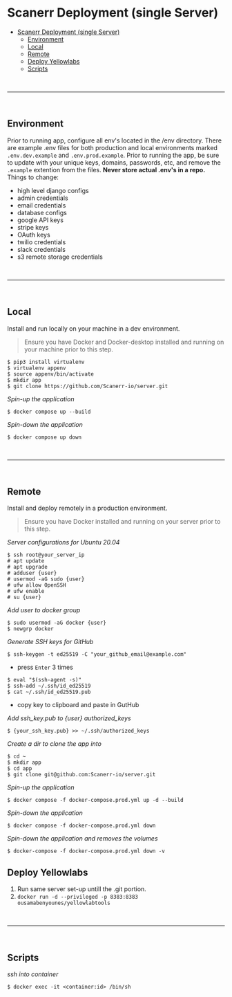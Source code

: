 # Scanerr Deployment (single Server)
- [Scanerr Deployment (single Server)](#scanerr-deployment-single-server)
  - [Environment](#environment)
  - [Local](#local)
  - [Remote](#remote)
  - [Deploy Yellowlabs](#deploy-yellowlabs)
  - [Scripts](#scripts)


&nbsp;
 
---
&nbsp;

## Environment

Prior to running app, configure all env's located in the /env directory. There are example .env files for both production and local environments marked `.env.dev.example` and `.env.prod.example`. Prior to running the app, be sure to update with your unique keys, domains, passwords, etc, and remove the `.example` extention from the files.  **Never store actual .env's in a repo.** Things to change:
- high level django configs
- admin credentials 
- email credentials
- database configs
- google API keys
- stripe keys
- OAuth keys
- twilio credentials
- slack credentials
- s3 remote storage credentials

&nbsp;
 
---
&nbsp;

## Local
Install and run locally on your machine in a dev environment.

> Ensure you have Docker and Docker-desktop installed and running on your machine prior to this step.

```shell
$ pip3 install virtualenv
$ virtualenv appenv
$ source appenv/bin/activate
$ mkdir app
$ git clone https://github.com/Scanerr-io/server.git
```
*Spin-up the application*
```shell
$ docker compose up --build
```
*Spin-down the application*
```shell
$ docker compose up down
```

&nbsp;
 
---
&nbsp;

## Remote
Install and deploy remotely in a production environment.

> Ensure you have Docker installed and running on your server prior to this step.

*Server configurations for Ubuntu 20.04*
``` shell
$ ssh root@your_server_ip
# apt update
# apt upgrade
# adduser {user}
# usermod -aG sudo {user}
# ufw allow OpenSSH
# ufw enable
# su {user}
```

*Add user to docker group*
```shell
$ sudo usermod -aG docker {user}
$ newgrp docker 
```

*Generate SSH keys for GitHub*
``` shell
$ ssh-keygen -t ed25519 -C "your_github_email@example.com"
```
- press `Enter` 3 times
```shell
$ eval "$(ssh-agent -s)"
$ ssh-add ~/.ssh/id_ed25519
$ cat ~/.ssh/id_ed25519.pub
```
- copy key to clipboard and paste in GutHub


*Add ssh_key.pub to {user} authorized_keys*
```shell
$ {your_ssh_key.pub} >> ~/.ssh/authorized_keys
```


*Create a dir to clone the app into*
``` shell
$ cd ~
$ mkdir app
$ cd app
$ git clone git@github.com:Scanerr-io/server.git
```
*Spin-up the application*
```shell
$ docker compose -f docker-compose.prod.yml up -d --build
```
*Spin-down the application*
```shell
$ docker compose -f docker-compose.prod.yml down
```
*Spin-down the application and removes the volumes*
```shell
$ docker-compose -f docker-compose.prod.yml down -v
```


## Deploy Yellowlabs
1. Run same server set-up untill the .git portion.
2. ```docker run -d --privileged -p 8383:8383 ousamabenyounes/yellowlabtools```



&nbsp;

---

&nbsp;

## Scripts

*ssh into container*
``` shell
$ docker exec -it <container:id> /bin/sh
```
